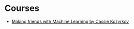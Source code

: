 # Courses

- [Making friends with Machine Learning by Cassie Kozyrkov](https://www.youtube.com/watch?v=9PBqqx38WeI&list=PLRKtJ4IpxJpDxl0NTvNYQWKCYzHNuy2xG&index=5)